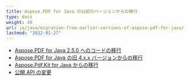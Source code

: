 ```yaml
---
title: Aspose.PDF for Java の以前のバージョンからの移行
type: docs
weight: 40
url: ja/java/migration-from-earlier-versions-of-aspose-pdf-for-java/
lastmod: "2022-01-27"
---
```


- [Aspose.PDF for Java 2.5.0 へのコードの移行](/pdf/java/migrating-your-code-to-aspose-pdf-for-java-2-5-0/)
- [Aspose.PDF for Java の旧 4.x.x バージョンからの移行](/pdf/java/migration-from-pre-4-x-x-version-of-aspose-pdf-for-java/)
- [Aspose.Pdf.Kit for Java からの移行](/pdf/java/migration-from-aspose-pdf-kit-for-java/)
- [公開 API の変更](/pdf/java/public-api-changes/)